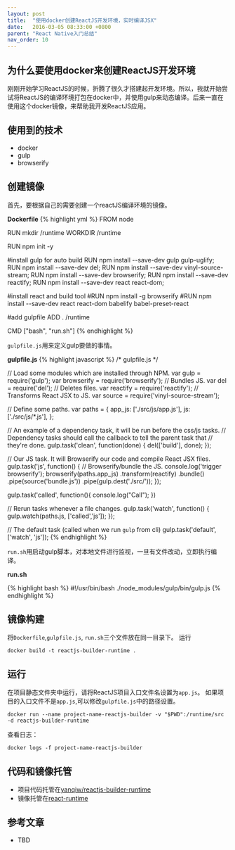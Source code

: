 ```yaml
---
layout: post
title:  "使用docker创建ReactJS开发环境，实时编译JSX"
date:   2016-03-05 08:33:00 +0800
parent: "React Native入门总结"
nav_order: 10
---
```

## 为什么要使用docker来创建ReactJS开发环境

刚刚开始学习ReactJS的时候，折腾了很久才搭建起开发环境。所以，我就开始尝试将ReactJS的编译环境打包在docker中，并使用gulp来动态编译。后来一直在使用这个docker镜像，来帮助我开发ReactJS应用。

## 使用到的技术

- docker
- gulp
- browserify


## 创建镜像
首先，要根据自己的需要创建一个reactJS编译环境的镜像。

**Dockerfile**
{% highlight yml %}
FROM node

RUN mkdir /runtime
WORKDIR /runtime

RUN npm init -y

#install gulp for auto build
RUN npm install --save-dev gulp gulp-uglify;
RUN npm install --save-dev del;
RUN npm install --save-dev vinyl-source-stream;
RUN npm install --save-dev browserify;
RUN npm install --save-dev reactify;
RUN npm install --save-dev react react-dom;


#install react and build tool
#RUN npm install -g browserify
#RUN npm install --save-dev react react-dom babelify babel-preset-react

#add gulpfile
ADD . /runtime

CMD ["bash", "run.sh"]
{% endhighlight %}

`gulpfile.js`用来定义gulp要做的事情。

**gulpfile.js**
{% highlight javascript %}
/* gulpfile.js */

// Load some modules which are installed through NPM.
var gulp = require('gulp');
var browserify = require('browserify');  // Bundles JS.
var del = require('del');  // Deletes files.
var reactify = require('reactify');  // Transforms React JSX to JS.
var source = require('vinyl-source-stream');


// Define some paths.
var paths = {
  app_js: ['./src/js/app.js'],
  js: ['./src/js/*.js'],
};

// An example of a dependency task, it will be run before the css/js tasks.
// Dependency tasks should call the callback to tell the parent task that
// they're done.
gulp.task('clean', function(done) {
  del(['build'], done);
});


// Our JS task. It will Browserify our code and compile React JSX files.
gulp.task('js', function() {
  // Browserify/bundle the JS.
  console.log('trigger browserify');
  browserify(paths.app_js)
    .transform(reactify)
    .bundle()
    .pipe(source('bundle.js'))
    .pipe(gulp.dest('./src/'));
});

gulp.task('called', function(){
  console.log("Call");
})

// Rerun tasks whenever a file changes.
gulp.task('watch', function() {
  gulp.watch(paths.js, ['called','js']);
});

// The default task (called when we run `gulp` from cli)
gulp.task('default', ['watch', 'js']);
{% endhighlight %}

`run.sh`用启动gulp脚本，对本地文件进行监视，一旦有文件改动，立即执行编译。

**run.sh**

{% highlight bash %}
#!/usr/bin/bash
./node_modules/gulp/bin/gulp.js
{% endhighlight %}

## 镜像构建

将`Dockerfile`,`gulpfile.js`, `run.sh`三个文件放在同一目录下。 运行

`docker build -t reactjs-builder-runtime .`

## 运行

在项目静态文件夹中运行，请将ReactJS项目入口文件名设置为`app.js`。 如果项目的入口文件不是`app.js`,可以修改`gulpfile.js`中的路径设置。

`docker run --name project-name-reactjs-builder -v "$PWD":/runtime/src -d reactjs-builder-runtime`

查看日志：

`docker logs -f project-name-reactjs-builder`

## 代码和镜像托管

- 项目代码托管在[yanqiw/reactjs-builder-runtime](https://github.com/yanqiw/reactjs-builder-runtime)
- 镜像托管在[react-runtime](https://hub.docker.com/r/yanqiw/reactjs-builder-runtime/)

## 参考文章

- TBD
